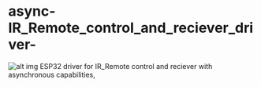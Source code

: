 # async-IR_Remote_control_and_reciever_driver-

![alt img](https://github.com/Tavnos/async-IR_Remote_control_and_reciever_driver-/blob/main/r1.PNG)
ESP32 driver for IR_Remote control and reciever with asynchronous capabilities,
